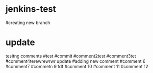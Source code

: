# jenkins-test
#creating new branch
# update
tesitng comments
#test
#commit
#comment2test
#comment3tet
#comment4terewrewrwr
update
#adding new comment
#comment 6
#comment7
#commetn 9
fdf
#comment 10
#comment 11
#comment 12
